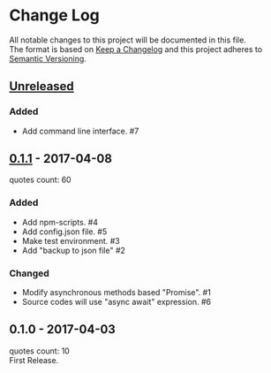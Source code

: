 # Change Log
All notable changes to this project will be documented in this file.  
The format is based on [Keep a Changelog](http://keepachangelog.com/)
and this project adheres to [Semantic Versioning](http://semver.org/).

## [Unreleased]
### Added
- Add command line interface. #7

## [0.1.1] - 2017-04-08
quotes count: 60
### Added
- Add npm-scripts. #4
- Add config.json file. #5
- Make test environment. #3
- Add "backup to json file" #2

### Changed
- Modify asynchronous methods based "Promise". #1
- Source codes will use "async await" expression. #6

## 0.1.0 - 2017-04-03
quotes count: 10  
First Release.

[Unreleased]: https://github.com/archco/wise-quotes/compare/v0.1.1...master
[0.1.1]: https://github.com/archco/wise-quotes/compare/v0.1.0...v0.1.1
